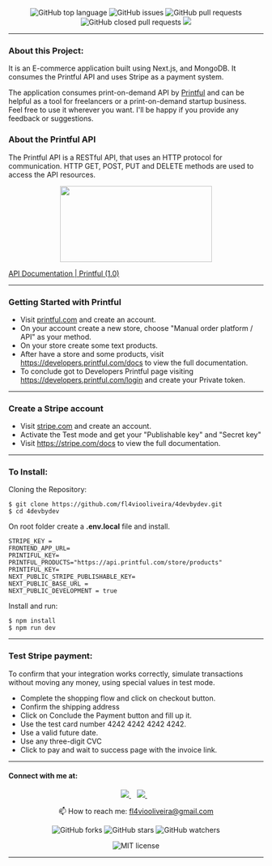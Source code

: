 <!---
<p align="center">
<img  width="300" height="150" src="https://4devbydev.com/logo.svg" src="https://4devbydev.com"/>
</p>
-->

<p align='center'>
<img alt="GitHub top language" src="https://img.shields.io/github/languages/top/fl4viooliveira/4devbydev?style=social">
<img alt="GitHub issues" src="https://img.shields.io/github/issues-raw/fl4viooliveira/4devbydev?style=social">
<img alt="GitHub pull requests" src="https://img.shields.io/github/issues-pr-raw/fl4viooliveira/4devbydev?style=social">
<img alt="GitHub closed pull requests" src="https://img.shields.io/github/issues-pr-closed-raw/fl4viooliveira/4devbydev?style=social">
<img src="https://img.shields.io/github/languages/code-size/fl4viooliveira/4devbydev" />
</p>

<hr class="dotted">

### About this Project:

It is an E-commerce application built using Next.js, and MongoDB. It consumes the Printful API and uses Stripe as a payment system.

The application consumes print-on-demand API by <a href='https://www.printful.com/'>Printful</a> and can be helpful as a tool for freelancers or a print-on-demand startup business.  
Feel free to use it wherever you want. I'll be happy if you provide any feedback or suggestions.

### About the Printful API

The Printful API is a RESTful API, that uses an HTTP protocol for communication. HTTP GET, POST, PUT and DELETE methods are used to access the API resources.

<p align="center">
<img  width="300" height="150" src="https://static.cdn.printful.com/dist-pf/image-assets/off-center-full-color-black.1de1e822b15b8e74075c8d1fa631d4e3.svg" src="https://developers.printful.com/docs/"/>
</p>

<a href='https://developers.printful.com/docs/'>API Documentation | Printful (1.0)</a>

<hr class="dotted">

### Getting Started with Printful

- Visit <a href='https://www.printful.com/'>printful.com</a> and create an account.
- On your account create a new store, choose "Manual order platform / API" as your method.
- On your store create some text products.
- After have a store and some products, visit <a href='https://developers.printful.com/docs/'>https://developers.printful.com/docs</a> to view the full documentation.
- To conclude got to Developers Printful page visiting <a href='https://developers.printful.com/login/'>https://developers.printful.com/login</a> and create your Private token.

<hr class="dotted">

### Create a Stripe account

- Visit <a href='https://www.stripe.com/'>stripe.com</a> and create an account.
- Activate the Test mode and get your "Publishable key" and "Secret key"
- Visit <a href='https://stripe.com/docs'>https://stripe.com/docs</a> to view the full documentation.

<hr class="dotted">

### To Install:

Cloning the Repository:

```
$ git clone https://github.com/fl4viooliveira/4devbydev.git
$ cd 4devbydev
```

On root folder create a <b>.env.local</b> file and install.

```
STRIPE_KEY =
FRONTEND_APP_URL=
PRINTIFUL_KEY=
PRINTFUL_PRODUCTS="https://api.printful.com/store/products"
PRINTIFUL_KEY=
NEXT_PUBLIC_STRIPE_PUBLISHABLE_KEY=
NEXT_PUBLIC_BASE_URL =
NEXT_PUBLIC_DEVELOPMENT = true
```

Install and run:

```
$ npm install
$ npm run dev
```

<hr class="dotted">

### Test Stripe payment:

To confirm that your integration works correctly, simulate transactions without moving any money, using special values in test mode.

- Complete the shopping flow and click on checkout button.
- Confirm the shipping address
- Click on Conclude the Payment button and fill up it.
- Use the test card number 4242 4242 4242 4242.
- Use a valid future date.
- Use any three-digit CVC
- Click to pay and wait to success page with the invoice link.

<hr class="dotted">

#### Connect with me at:

<p align='center'>
    
  <a href="https://www.linkedin.com/in/fl4viooliveira/">
    <img src="https://img.shields.io/badge/linkedin-%230077B5.svg?&style=for-the-badge&logo=linkedin&logoColor=white" />
  </a>&nbsp;&nbsp;
  <a href="https://stackoverflow.com/users/13045151/">
    <img src="https://img.shields.io/badge/stackoverflow-%23E4405F.svg?&style=for-the-badge&logo=stackoverflow&logoColor=white" />        
  </a>&nbsp;&nbsp;
  
</p>

<p align='center'>
  📫 How to reach me: <a href='mailto:fl4viooliveira@gmail.com'>fl4viooliveira@gmail.com</a>
</p>
<p align='center'>
  <img alt="GitHub forks" src="https://img.shields.io/github/forks/fl4viooliveira/4devbydev?style=social">
  <img alt="GitHub stars" src="https://img.shields.io/github/stars/fl4viooliveira/4devbydev?style=social">
  <img alt="GitHub watchers" src="https://img.shields.io/github/watchers/fl4viooliveira/4devbydev?style=social"> 
</p>

<p align='center'>
<img alt="MIT license" src="https://img.shields.io/github/license/fl4viooliveira/4devbydev?style=for-the-badge">
</p>

<hr class="dotted">

